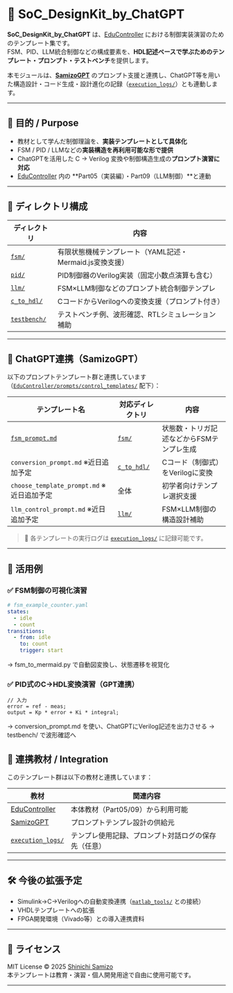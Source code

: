 # 🧩 SoC_DesignKit_by_ChatGPT

**SoC_DesignKit_by_ChatGPT** は、[EduController](../) における制御実装演習のためのテンプレート集です。  
FSM、PID、LLM統合制御などの構成要素を、**HDL記述ベースで学ぶためのテンプレート・プロンプト・テストベンチ**を提供します。

本モジュールは、[**SamizoGPT**](https://github.com/Samizo-AITL/SamizoGPT) のプロンプト支援と連携し、ChatGPT等を用いた構造設計・コード生成・設計進化の記録（[`execution_logs/`](execution_logs/)）とも連動します。

---

## 🎯 目的 / Purpose

- 教材として学んだ制御理論を、**実装テンプレートとして具体化**
- FSM / PID / LLMなどの**実装構造を再利用可能な形で提供**
- ChatGPTを活用した C → Verilog 変換や制御構造生成の**プロンプト演習に対応**
- [EduController](../) 内の **Part05（実装編）・Part09（LLM制御）**と連動

---

## 📁 ディレクトリ構成

| ディレクトリ | 内容 |
|--------------|------|
| [`fsm/`](fsm/) | 有限状態機械テンプレート（YAML記述・Mermaid.js変換支援） |
| [`pid/`](pid/) | PID制御器のVerilog実装（固定小数点演算も含む） |
| [`llm/`](llm/) | FSM×LLM制御などのプロンプト統合制御テンプレ |
| [`c_to_hdl/`](c_to_hdl/) | CコードからVerilogへの変換支援（プロンプト付き） |
| [`testbench/`](testbench/) | テストベンチ例、波形確認、RTLシミュレーション補助 |

---

## 🧠 ChatGPT連携（SamizoGPT）

以下のプロンプトテンプレート群と連携しています（[`EduController/prompts/control_templates/`](./prompts/control_templates/) 配下）：

| テンプレート名 | 対応ディレクトリ | 内容 |
|-----------------------------|------------------|--------------------------------------------------|
| [`fsm_prompt.md`](./prompts/control_templates/fsm_prompt.md) | [`fsm/`](fsm/) | 状態数・トリガ記述などからFSMテンプレ生成 |
| `conversion_prompt.md` ※近日追加予定 | [`c_to_hdl/`](c_to_hdl/) | Cコード（制御式）をVerilogに変換 |
| `choose_template_prompt.md` ※近日追加予定 | 全体 | 初学者向けテンプレ選択支援 |
| `llm_control_prompt.md` ※近日追加予定 | [`llm/`](llm/) | FSM×LLM制御の構造設計補助 |

> 💬 各テンプレートの実行ログは [`execution_logs/`](../execution_logs/) に記録可能です。

---

## 🔧 活用例

### ✅ FSM制御の可視化演習

```yaml
# fsm_example_counter.yaml
states:
  - idle
  - count
transitions:
  - from: idle
    to: count
    trigger: start
```

→ fsm_to_mermaid.py で自動図変換し、状態遷移を視覚化

### ✅ PID式のC→HDL変換演習（GPT連携）

```
// 入力
error = ref - meas;
output = Kp * error + Ki * integral;
```

→ conversion_prompt.md を使い、ChatGPTにVerilog記述を出力させる → testbench/ で波形確認へ

## 📎 連携教材 / Integration

このテンプレート群は以下の教材と連携しています：

| 教材 | 関連内容 |
|------|----------|
| [EduController](../) | 本体教材（Part05/09）から利用可能 |
| [SamizoGPT](https://github.com/Samizo-AITL/SamizoGPT) | プロンプトテンプレ設計の供給元 |
| [`execution_logs/`](execution_logs/) | テンプレ使用記録、プロンプト対話ログの保存先（任意） |

---

## 🛠️ 今後の拡張予定

- Simulink→C→Verilogへの自動変換連携（[`matlab_tools/`](./matlab_tools/) との接続）
- VHDLテンプレートへの拡張
- FPGA開発環境（Vivado等）との導入連携資料

---

## 🔖 ライセンス

MIT License © 2025 [Shinichi Samizo](https://github.com/Samizo-AITL)  
本テンプレートは教育・演習・個人開発用途で自由に使用可能です。

---
